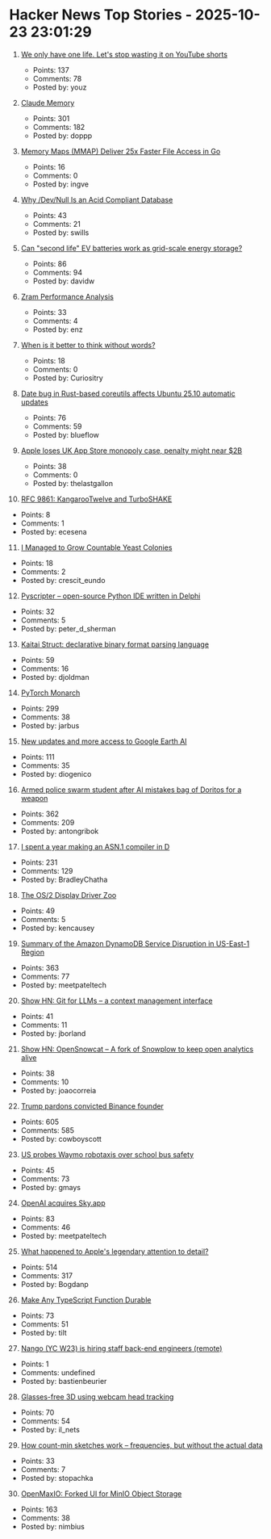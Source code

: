 # Hacker News Top Stories - 2025-10-23 23:01:29

1. [We only have one life. Let's stop wasting it on YouTube shorts](https://github.com/CaptainYouz/FocusTube)
   - Points: 137
   - Comments: 78
   - Posted by: youz

2. [Claude Memory](https://www.anthropic.com/news/memory)
   - Points: 301
   - Comments: 182
   - Posted by: doppp

3. [Memory Maps (MMAP) Deliver 25x Faster File Access in Go](https://info.varnish-software.com/blog/how-memory-maps-mmap-deliver-25x-faster-file-access-in-go)
   - Points: 16
   - Comments: 0
   - Posted by: ingve

4. [Why /Dev/Null Is an Acid Compliant Database](https://jyu.dev/blog/why-dev-null-is-an-acid-compliant-database/)
   - Points: 43
   - Comments: 21
   - Posted by: swills

5. [Can "second life" EV batteries work as grid-scale energy storage?](https://www.volts.wtf/p/can-second-life-ev-batteries-work)
   - Points: 86
   - Comments: 94
   - Posted by: davidw

6. [Zram Performance Analysis](https://notes.xeome.dev/notes/Zram)
   - Points: 33
   - Comments: 4
   - Posted by: enz

7. [When is it better to think without words?](https://www.henrikkarlsson.xyz/p/wordless-thought)
   - Points: 18
   - Comments: 0
   - Posted by: Curiositry

8. [Date bug in Rust-based coreutils affects Ubuntu 25.10 automatic updates](https://lwn.net/Articles/1043103/)
   - Points: 76
   - Comments: 59
   - Posted by: blueflow

9. [Apple loses UK App Store monopoly case, penalty might near $2B](https://9to5mac.com/2025/10/23/apple-loses-uk-app-store-monopoly-case-penalty-might-near-2-billion/)
   - Points: 38
   - Comments: 0
   - Posted by: thelastgallon

10. [RFC 9861: KangarooTwelve and TurboSHAKE](https://datatracker.ietf.org/doc/rfc9861/)
   - Points: 8
   - Comments: 1
   - Posted by: ecesena

11. [I Managed to Grow Countable Yeast Colonies](https://chillphysicsenjoyer.substack.com/p/i-managed-to-grow-countable-yeast)
   - Points: 18
   - Comments: 2
   - Posted by: crescit_eundo

12. [Pyscripter – open-source Python IDE written in Delphi](https://github.com/pyscripter/pyscripter)
   - Points: 32
   - Comments: 5
   - Posted by: peter_d_sherman

13. [Kaitai Struct: declarative binary format parsing language](https://kaitai.io/)
   - Points: 59
   - Comments: 16
   - Posted by: djoldman

14. [PyTorch Monarch](https://pytorch.org/blog/introducing-pytorch-monarch/)
   - Points: 299
   - Comments: 38
   - Posted by: jarbus

15. [New updates and more access to Google Earth AI](https://blog.google/technology/research/new-updates-and-more-access-to-google-earth-ai/)
   - Points: 111
   - Comments: 35
   - Posted by: diogenico

16. [Armed police swarm student after AI mistakes bag of Doritos for a weapon](https://www.dexerto.com/entertainment/armed-police-swarm-student-after-ai-mistakes-bag-of-doritos-for-a-weapon-3273512/)
   - Points: 362
   - Comments: 209
   - Posted by: antongribok

17. [I spent a year making an ASN.1 compiler in D](https://bradley.chatha.dev/blog/dlang-propaganda/asn1-compiler-in-d/)
   - Points: 231
   - Comments: 129
   - Posted by: BradleyChatha

18. [The OS/2 Display Driver Zoo](https://www.os2museum.com/wp/the-os-2-display-driver-zoo/)
   - Points: 49
   - Comments: 5
   - Posted by: kencausey

19. [Summary of the Amazon DynamoDB Service Disruption in US-East-1 Region](https://aws.amazon.com/message/101925/)
   - Points: 363
   - Comments: 77
   - Posted by: meetpateltech

20. [Show HN: Git for LLMs – a context management interface](https://twigg.ai)
   - Points: 41
   - Comments: 11
   - Posted by: jborland

21. [Show HN: OpenSnowcat – A fork of Snowplow to keep open analytics alive](https://opensnowcat.io/)
   - Points: 38
   - Comments: 10
   - Posted by: joaocorreia

22. [Trump pardons convicted Binance founder](https://www.wsj.com/finance/currencies/trump-pardons-convicted-binance-founder-7509bd63)
   - Points: 605
   - Comments: 585
   - Posted by: cowboyscott

23. [US probes Waymo robotaxis over school bus safety](https://www.yahoo.com/news/articles/us-investigates-waymo-robotaxis-over-102015308.html)
   - Points: 45
   - Comments: 73
   - Posted by: gmays

24. [OpenAI acquires Sky.app](https://openai.com/index/openai-acquires-software-applications-incorporated)
   - Points: 83
   - Comments: 46
   - Posted by: meetpateltech

25. [What happened to Apple's legendary attention to detail?](https://blog.johnozbay.com/what-happened-to-apples-attention-to-detail.html)
   - Points: 514
   - Comments: 317
   - Posted by: Bogdanp

26. [Make Any TypeScript Function Durable](https://useworkflow.dev/)
   - Points: 73
   - Comments: 51
   - Posted by: tilt

27. [Nango (YC W23) is hiring staff back-end engineers (remote)](https://www.nango.dev/careers)
   - Points: 1
   - Comments: undefined
   - Posted by: bastienbeurier

28. [Glasses-free 3D using webcam head tracking](https://assetstore.unity.com/packages/tools/camera/vr-without-glasses-for-webgl-332314)
   - Points: 70
   - Comments: 54
   - Posted by: il_nets

29. [How count-min sketches work – frequencies, but without the actual data](https://www.instantdb.com/essays/count_min_sketch)
   - Points: 33
   - Comments: 7
   - Posted by: stopachka

30. [OpenMaxIO: Forked UI for MinIO Object Storage](https://github.com/OpenMaxIO/openmaxio-object-browser)
   - Points: 163
   - Comments: 38
   - Posted by: nimbius

